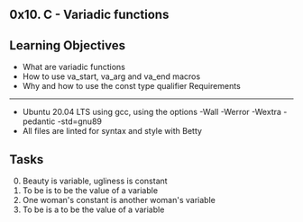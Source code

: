 0x10. C - Variadic functions
---
Learning Objectives
---
- What are variadic functions
- How to use va_start, va_arg and va_end macros
- Why and how to use the const type qualifier
Requirements
---
- Ubuntu 20.04 LTS using gcc, using the options -Wall -Werror -Wextra -pedantic -std=gnu89
- All files are linted for syntax and style with Betty

Tasks
---
0. Beauty is variable, ugliness is constant
1. To be is to be the value of a variable
2. One woman's constant is another woman's variable
3. To be is a to be the value of a variable

